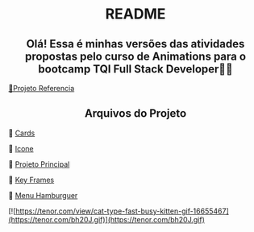 <h1 align="center">README</h1>
<h2 align="center">Olá! Essa é minhas versões das atividades propostas pelo curso de Animations para o bootcamp TQI Full Stack Developer🤍🤍</h2>

<a href="https://github.com/SpruceGabriela/DIO-animations-aulas">🔗Projeto Referencia</a>
<h2 align="center">Arquivos do Projeto</h2>

🤍 <a href="https://github.com/Amandasfs/AnimationsDIO/tree/main/Card">Cards</a>

🤍 <a href="https://github.com/Amandasfs/AnimationsDIO/tree/main/Criar%20Icones">Icone</a>

🧡 <a href="https://github.com/Amandasfs/AnimationsDIO/tree/main/Projeto%20Principal">Projeto Principal</a>

🤍 <a href="https://github.com/Amandasfs/AnimationsDIO/tree/main/KeyFrames">Key Frames</a>

🤍 <a href="https://github.com/Amandasfs/AnimationsDIO/tree/main/Criar%20Icones">Menu Hamburguer</a>

[![https://tenor.com/view/cat-type-fast-busy-kitten-gif-16655467](https://tenor.com/bh20J.gif)](https://tenor.com/bh20J.gif)

